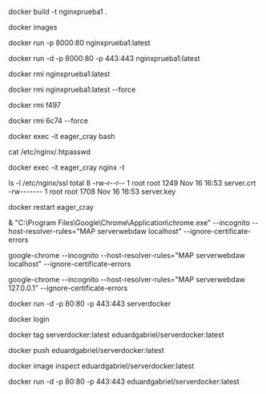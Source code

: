 
docker build -t nginxprueba1 .

docker images

docker run  -p 8000:80 nginxprueba1:latest

docker run -d -p 8000:80 -p 443:443 nginxprueba1:latest

docker rmi nginxprueba1:latest

docker rmi nginxprueba1:latest --force

docker rmi f497

docker rmi 6c74 --force 

docker exec -it eager_cray bash

cat /etc/nginx/.htpasswd 

docker exec -it eager_cray nginx -t

ls -l /etc/nginx/ssl 
total 8
-rw-r--r-- 1 root root 1249 Nov 16 16:53 server.crt
-rw------- 1 root root 1708 Nov 16 16:53 server.key

docker restart eager_cray

& "C:\Program Files\Google\Chrome\Application\chrome.exe" --incognito --host-resolver-rules="MAP serverwebdaw localhost" --ignore-certificate-errors

google-chrome --incognito --host-resolver-rules="MAP serverwebdaw localhost" --ignore-certificate-errors

google-chrome --incognito --host-resolver-rules="MAP serverwebdaw 127.0.0.1" --ignore-certificate-errors

docker run -d -p 80:80 -p 443:443 serverdocker

docker login

docker tag serverdocker:latest eduardgabriel/serverdocker:latest

docker push eduardgabriel/serverdocker:latest

docker image inspect eduardgabriel/serverdocker:latest

docker run -d -p 80:80 -p 443:443 eduardgabriel/serverdocker:latest
